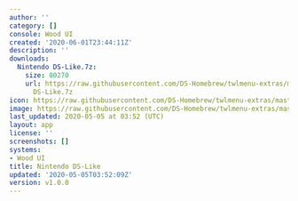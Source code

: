 ```yaml
---
author: ''
category: []
console: Wood UI
created: '2020-06-01T23:44:11Z'
description: ''
downloads:
  Nintendo DS-Like.7z:
    size: 80270
    url: https://raw.githubusercontent.com/DS-Homebrew/twlmenu-extras/master/_nds/TWiLightMenu/akmenu/themes/Nintendo
      DS-Like.7z
icon: https://raw.githubusercontent.com/DS-Homebrew/twlmenu-extras/master/unistore/icons/ak.png
image: https://raw.githubusercontent.com/DS-Homebrew/twlmenu-extras/master/unistore/icons/ak.png
last_updated: 2020-05-05 at 03:52 (UTC)
layout: app
license: ''
screenshots: []
systems:
- Wood UI
title: Nintendo DS-Like
updated: '2020-05-05T03:52:09Z'
version: v1.0.0
---
```

